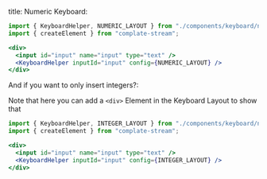 title: Numeric Keyboard:

```jsx
import { KeyboardHelper, NUMERIC_LAYOUT } from "./components/keyboard/numeric-keyboard";
import { createElement } from "complate-stream";

<div>
  <input id="input" name="input" type="text" />
  <KeyboardHelper inputId="input" config={NUMERIC_LAYOUT} />
</div>
```

And if you want to only insert integers?:

Note that here you can add a `<div>` Element in the Keyboard
Layout to show that 

```jsx
import { KeyboardHelper, INTEGER_LAYOUT } from "./components/keyboard/numeric-keyboard";
import { createElement } from "complate-stream";

<div>
  <input id="input" name="input" type="text" />
  <KeyboardHelper inputId="input" config={INTEGER_LAYOUT} />
</div>
```